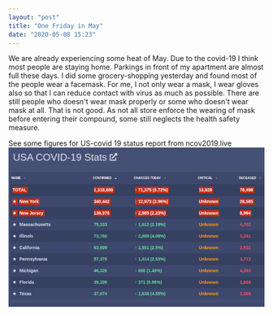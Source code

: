 ```yaml
---
layout: "post"
title: "One Friday in May"
date: "2020-05-08 15:23"
---
```


We are already experiencing some heat of May. Due to the covid-19 I think most people are staying home.
Parkings in front of my apartment are almost full these days. I did some grocery-shopping yesterday and found most of the people wear a facemask. For me, I not only wear a mask, I wear gloves also so that I can reduce contact with virus as much as possible. There are still people who doesn't wear mask properly or some who doesn't wear mask at all. That is not good. As not all store enforce the wearing of mask before entering their compound, some still neglects the health safety measure.

See some figures for US-covid 19 status report from ncov2019.live
![](../../images/2020/05/ScreenshotMay8.png)
